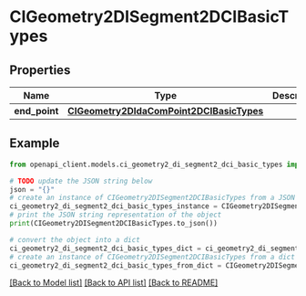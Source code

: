 # CIGeometry2DISegment2DCIBasicTypes


## Properties

Name | Type | Description | Notes
------------ | ------------- | ------------- | -------------
**end_point** | [**CIGeometry2DIdaComPoint2DCIBasicTypes**](CIGeometry2DIdaComPoint2DCIBasicTypes.md) |  | [optional] 

## Example

```python
from openapi_client.models.ci_geometry2_di_segment2_dci_basic_types import CIGeometry2DISegment2DCIBasicTypes

# TODO update the JSON string below
json = "{}"
# create an instance of CIGeometry2DISegment2DCIBasicTypes from a JSON string
ci_geometry2_di_segment2_dci_basic_types_instance = CIGeometry2DISegment2DCIBasicTypes.from_json(json)
# print the JSON string representation of the object
print(CIGeometry2DISegment2DCIBasicTypes.to_json())

# convert the object into a dict
ci_geometry2_di_segment2_dci_basic_types_dict = ci_geometry2_di_segment2_dci_basic_types_instance.to_dict()
# create an instance of CIGeometry2DISegment2DCIBasicTypes from a dict
ci_geometry2_di_segment2_dci_basic_types_from_dict = CIGeometry2DISegment2DCIBasicTypes.from_dict(ci_geometry2_di_segment2_dci_basic_types_dict)
```
[[Back to Model list]](../README.md#documentation-for-models) [[Back to API list]](../README.md#documentation-for-api-endpoints) [[Back to README]](../README.md)


